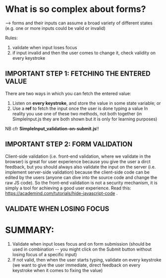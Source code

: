 # What is so complex about forms?
--> forms and their inputs can assume a broad variety of different states (e.g. one or more inputs could be valid or invalid)

Rules:
1. validate when input loses focus
2. if input invalid and then the user comes to change it, check validity on every keystroke


## IMPORTANT STEP 1: FETCHING THE ENTERED VALUE
There are two ways in which you can fetch the entered value:
1. Listen on **every keystroke**, and store the value in some state variable; or
2. Use a **ref** to fetch the input once the user is done typing a value
In reality you use one of these two methods, not both together (in SimpleInput.js they are both shown but it is only for learning purposes)

NB cfr **SimpleInput_validation-on-submit.js**!!

## IMPORTANT STEP 2: FORM VALIDATION
Client-side validation (i.e. front-end validation, where we validate in the browser) is great for user experience because you give the user a dirct feedback, but you should always also validate the input on the server (i.e. implement server-side validation) because the client-side code can be edited by the users (anyone can dive into the source code and change the raw JS code).
So the front-end validation is not a security mechanism, it is simply a tool for achieving a good user experience. Read this: https://academind.com/tutorials/hide-javascript-code .

## VALIDATE WHEN LOSING FOCUS



# SUMMARY:
1. Validate when input loses focus and on form submission (should be used in combination -- you might click on the Submit button without losing focus of a specific input)
2. If not valid, then when the user starts typing, validate on every keystroke (we want to give the user immediate, direct feedback on every keystroke when it comes to fixing the value)